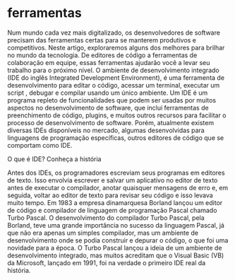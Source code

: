 # ferramentas

Num mundo cada vez mais digitalizado, os desenvolvedores de software precisam das ferramentas certas para se manterem produtivos e competitivos. Neste artigo, exploraremos alguns dos melhores para brilhar no mundo da tecnologia. De editores de código a ferramentas de colaboração em equipe, essas ferramentas ajudarão você a levar seu trabalho para o próximo nível.
O ambiente de desenvolvimento integrado (IDE do inglês Integrated Development Environment), é uma ferramenta de desenvolvimento para editar o código, acessar um terminal, executar um script , debugar e compilar usando um único ambiente.
Um IDE é um programa repleto de funcionalidades que podem ser usadas por muitos aspectos no desenvolvimento de software, que inclui ferramentas de preenchimento de código, plugins, e muitos outros recursos para facilitar o processo de desenvolvimento de software. Porém, atualmente existem diversas IDEs disponíveis no mercado, algumas desenvolvidas para linguagens de programação específicas, outros editores de código que se comportam como IDE.

O que é IDE? Conheça a história

Antes dos IDEs, os programadores escreviam seus programas em editores de texto. Isso envolvia escrever e salvar um aplicativo no editor de texto antes de executar o compilador, anotar quaisquer mensagens de erro e, em seguida, voltar ao editor de texto para revisar seu código e isso levava muito tempo.
Em 1983 a empresa dinamarquesa Borland lançou um editor de código e compilador de linguagem de programação Pascal chamado Turbo Pascal.
O desenvolvimento do compilador Turbo Pascal, pela Borland, teve uma grande importância no sucesso da linguagem Pascal, já que não era apenas um simples compilador, mas um ambiente de desenvolvimento onde se podia construir e depurar o código, o que foi uma novidade para a época.
O Turbo Pascal lançou a ideia de um ambiente de desenvolvimento integrado, mas muitos acreditam que o Visual Basic (VB) da Microsoft, lançado em 1991, foi na verdade o primeiro IDE real da história.

